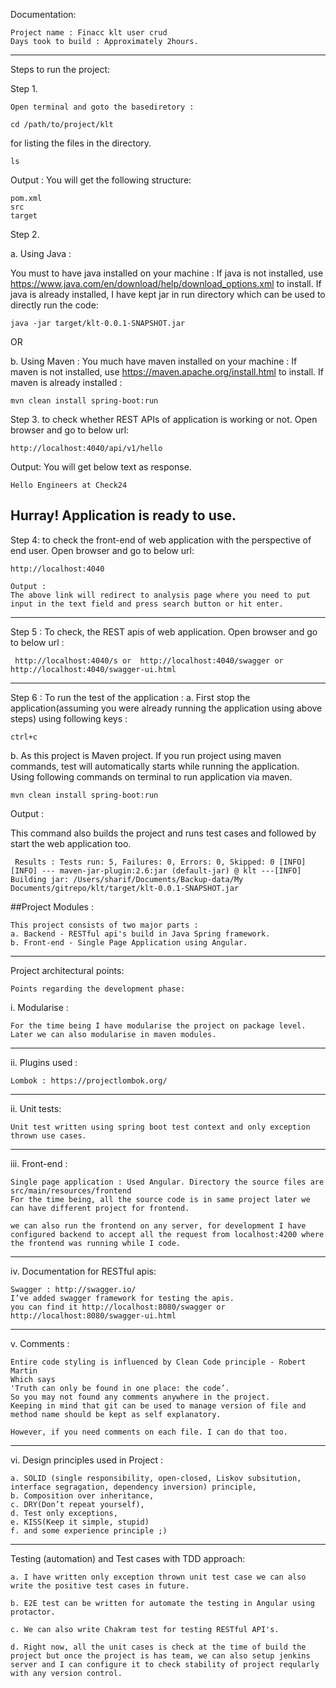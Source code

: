 Documentation:

	Project name : Finacc klt user crud
	Days took to build : Approximately 2hours.
------------------------------------------------------------------------------------------------------------------------
Steps to run the project:

Step 1.

	Open terminal and goto the basediretory :

	cd /path/to/project/klt

for listing the files in the directory.

	ls

Output :
You will get the following structure:

	pom.xml
	src
	target

Step 2.

a. Using Java :

You must to have java installed on your machine :
	If java is not installed, use  https://www.java.com/en/download/help/download_options.xml to install.
	If java is already installed, I have kept jar in run directory which can be used to directly run the code:

	java -jar target/klt-0.0.1-SNAPSHOT.jar

OR

b. Using Maven :
You much have maven installed on your machine :
If maven is not installed, use https://maven.apache.org/install.html to install.
If maven is already installed :

	mvn clean install spring-boot:run

Step 3. to check whether REST APIs of application is working or not. Open browser and go to below url:

	http://localhost:4040/api/v1/hello

Output:
You will get below text as response.

	Hello Engineers at Check24

Hurray! Application is ready to use.
------------------------------------------------------------------------------------------------------------------------
Step 4: to check the front-end of web application with the perspective of end user. Open browser and go to below url:

	http://localhost:4040

	Output :
	The above link will redirect to analysis page where you need to put input in the text field and press search button or hit enter.
------------------------------------------------------------------------------------------------------------------------

Step 5 : To check, the REST apis of web application. Open browser and go to below url :

	 http://localhost:4040/s or  http://localhost:4040/swagger or http://localhost:4040/swagger-ui.html

------------------------------------------------------------------------------------------------------------------------
Step 6 : To run the test of the application :
a. First stop the application(assuming you were already running the application using above steps) using following keys :

	ctrl+c

b. As this project is Maven project. If you run project using maven commands, test will automatically starts while running the application. Using following commands on terminal to run application via maven.

	mvn clean install spring-boot:run

Output :

This command also builds the project and runs test cases and followed by start the web application too.

	 Results : Tests run: 5, Failures: 0, Errors: 0, Skipped: 0 [INFO]  [INFO] --- maven-jar-plugin:2.6:jar (default-jar) @ klt ---[INFO] Building jar: /Users/sharif/Documents/Backup-data/My Documents/gitrepo/klt/target/klt-0.0.1-SNAPSHOT.jar



##Project Modules :

	This project consists of two major parts :
	a. Backend - RESTful api's build in Java Spring framework.
	b. Front-end - Single Page Application using Angular.
------------------------------------------------------------------------------------------------------------------------

Project architectural points:

	Points regarding the development phase:

i. Modularise :

	For the time being I have modularise the project on package level.
	Later we can also modularise in maven modules.

------------------------------------------------------------------------------------------------------------------------
ii. Plugins used :

	Lombok : https://projectlombok.org/

------------------------------------------------------------------------------------------------------------------------
ii. Unit tests:

	Unit test written using spring boot test context and only exception thrown use cases.

------------------------------------------------------------------------------------------------------------------------
iii. Front-end :

	Single page application : Used Angular. Directory the source files are src/main/resources/frontend
	For the time being, all the source code is in same project later we can have different project for frontend.

	we can also run the frontend on any server, for development I have configured backend to accept all the request from localhost:4200 where the frontend was running while I code.

------------------------------------------------------------------------------------------------------------------------
iv. Documentation for RESTful apis:

	Swagger : http://swagger.io/
	I’ve added swagger framework for testing the apis.
	you can find it http://localhost:8080/swagger or http://localhost:8080/swagger-ui.html

------------------------------------------------------------------------------------------------------------------------
v. Comments :

	Entire code styling is influenced by Clean Code principle - Robert Martin
	Which says
	'Truth can only be found in one place: the code’.
	So you may not found any comments anywhere in the project.
	Keeping in mind that git can be used to manage version of file and method name should be kept as self explanatory.

	However, if you need comments on each file. I can do that too.

------------------------------------------------------------------------------------------------------------------------
vi. Design principles used in Project :

	a. SOLID (single responsibility, open-closed, Liskov subsitution, interface segragation, dependency inversion) principle,
	b. Composition over inheritance,
	c. DRY(Don’t repeat yourself),
	d. Test only exceptions,
	e. KISS(Keep it simple, stupid)
	f. and some experience principle ;)

------------------------------------------------------------------------------------------------------------------------
Testing (automation) and Test cases with TDD approach:

	a. I have written only exception thrown unit test case we can also write the positive test cases in future.

	b. E2E test can be written for automate the testing in Angular using protactor.

	c. We can also write Chakram test for testing RESTful API's.

	d. Right now, all the unit cases is check at the time of build the project but once the project is has team, we can also setup jenkins server and I can configure it to check stability of project reqularly with any version control.
